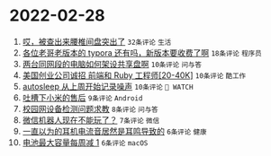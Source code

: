 # 2022-02-28

1. [哎，被查出来腰椎间盘突出了](https://www.v2ex.com/t/836810) `32条评论` `生活`
1. [各位老哥老版本的 typora 还有吗，新版本要收费了啊](https://www.v2ex.com/t/836813) `18条评论` `程序员`
1. [两台同网段的电脑如何架设共享盘啊](https://www.v2ex.com/t/836817) `10条评论` `问与答`
1. [美国创业公司诚招 前端和 Ruby 工程师[20-40K]](https://www.v2ex.com/t/836805) `10条评论` `酷工作`
1. [autosleep 从上周开始记录噪声](https://www.v2ex.com/t/836802) `10条评论` ` WATCH`
1. [吐槽下小米的售后](https://www.v2ex.com/t/836815) `9条评论` `Android`
1. [校园网设备检测问题求教](https://www.v2ex.com/t/836801) `8条评论` `问与答`
1. [微信机器人现在不能玩了？](https://www.v2ex.com/t/836822) `7条评论` `微信`
1. [一直以为的耳机电流音居然是耳鸣导致的](https://www.v2ex.com/t/836827) `6条评论` `健康`
1. [电池最大容量每周减 1](https://www.v2ex.com/t/836820) `6条评论` `macOS`
